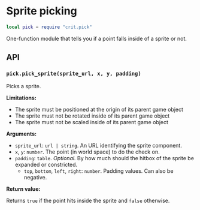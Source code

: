 # Sprite picking

```lua
local pick = require "crit.pick"
```

One-function module that tells you if a point falls inside of a sprite or not.

## API

### `pick.pick_sprite(sprite_url, x, y, padding)`

Picks a sprite.

**Limitations:**
  * The sprite must be positioned at the origin of its parent game object
  * The sprite must not be rotated inside of its parent game object
  * The sprite must not be scaled inside of its parent game object

**Arguments:**
  * `sprite_url`: `url | string`. An URL identifying the sprite component.
  * `x`, `y`: `number`. The point (in world space) to do the check on.
  * `padding`: `table`. *Optional.* By how much should the hitbox of the sprite
  be expanded or constricted.
    * `top`, `bottom`, `left`, `right`: `number`. Padding values. Can also be negative.

**Return value:**

Returns `true` if the point hits inside the sprite and `false` otherwise.
